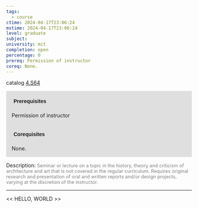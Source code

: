 ```yaml
---
tags:
  - course
ctime: 2024-04-17T23:06:24
mstime: 2024-04-17T23:06:24
level: graduate
subject: 
university: mit
completion: open
percentage: 0
prereq: Permission of instructor
coreq: None.
---
```


catalog [4.S64](http://student.mit.edu/catalog/m4f.html#4.S64)

<span style="display: block; padding: 15px; background-color: rgb(100, 100, 100, 0.2);"><font id="m_prereq3212_0" style="display: block; font-family: Arial, sans-serif; font-weight: bold; padding: 5px">Prerequisites</font><br><span id="prereq3212_0">Permission of instructor</span></span>
<span style="display: block; padding: 15px; background-color: rgb(100, 100, 100, 0.2);"><font id="m_coreq3212_0" style="display: block; font-family: Arial, sans-serif; font-weight: bold; padding: 5px">Corequisites</font><br><span id="coreq3212_0">None.</span></span>

<font style="">Description:</font>
<font style="color: grey; font-size: 0.8rem;">Seminar or lecture on a topic in the history, theory and criticism of architecture and art that is not covered in the regular curriculum. Requires original research and presentation of oral and written reports and/or design projects, varying at the discretion of the instructor.</font>



---

<< HELLO, WORLD >>
